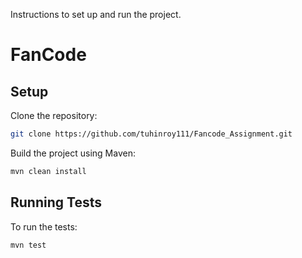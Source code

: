 Instructions to set up and run the project.

# FanCode
## Setup

Clone the repository:
```bash
git clone https://github.com/tuhinroy111/Fancode_Assignment.git
```

Build the project using Maven:
```bash
mvn clean install
```
## Running Tests
To run the tests:
```bash
mvn test